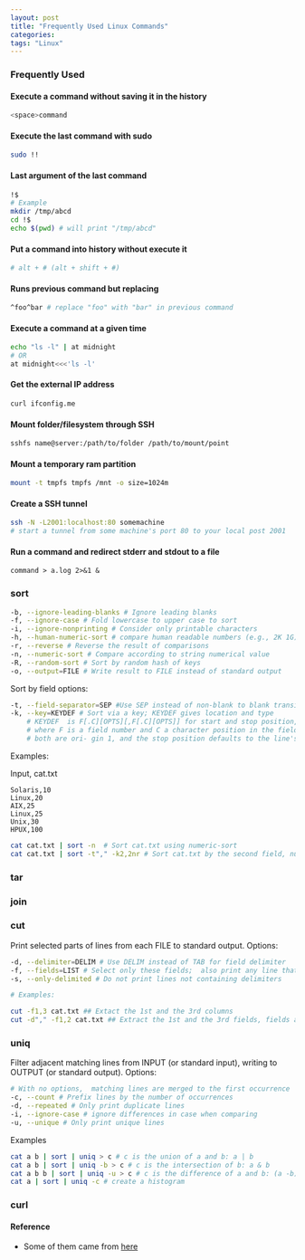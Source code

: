 ```yaml
---
layout: post
title: "Frequently Used Linux Commands"
categories:
tags: "Linux"
---
```


### Frequently Used

#### Execute a command without saving it in the history
```bash
<space>command
``` 
#### Execute the last command with sudo  
```bash
sudo !!
```
#### Last argument of the last command
```bash
!$
# Example
mkdir /tmp/abcd
cd !$
echo $(pwd) # will print "/tmp/abcd"   
```

#### Put a command into history without execute it
```bash  
# alt + # (alt + shift + #) 
```

#### Runs previous command but replacing
```bash
^foo^bar # replace "foo" with "bar" in previous command
```

#### Execute a command at a given time
```bash
echo "ls -l" | at midnight
# OR
at midnight<<<'ls -l'
```

#### Get the external IP address 
```bash
curl ifconfig.me
```

#### Mount folder/filesystem through SSH
```bash
sshfs name@server:/path/to/folder /path/to/mount/point
```

#### Mount a temporary ram partition
```bash
mount -t tmpfs tmpfs /mnt -o size=1024m
```

#### Create a SSH tunnel
```bash
ssh -N -L2001:localhost:80 somemachine
# start a tunnel from some machine's port 80 to your local post 2001
```

#### Run a command and  redirect stderr and stdout to a file
```
command > a.log 2>&1 &
```


### sort

```bash
-b, --ignore-leading-blanks # Ignore leading blanks
-f, --ignore-case # Fold lowercase to upper case to sort
-i, --ignore-nonprinting # Consider only printable characters
-h, --human-numeric-sort # compare human readable numbers (e.g., 2K 1G)
-r, --reverse # Reverse the result of comparisons
-n, --numeric-sort # Compare according to string numerical value
-R, --random-sort # Sort by random hash of keys
-o, --output=FILE # Write result to FILE instead of standard output
```

Sort by field options:

```bash
-t, --field-separator=SEP #Use SEP instead of non-blank to blank transition
-k, --key=KEYDEF # Sort via a key; KEYDEF gives location and type
    # KEYDEF  is F[.C][OPTS][,F[.C][OPTS]] for start and stop position, 
    # where F is a field number and C a character position in the field; 
    # both are ori‐ gin 1, and the stop position defaults to the line's end.  
```

Examples:

Input, cat.txt
```
Solaris,10
Linux,20
AIX,25
Linux,25
Unix,30
HPUX,100
```

```bash
cat cat.txt | sort -n  # Sort cat.txt using numeric-sort
cat cat.txt | sort -t"," -k2,2nr # Sort cat.txt by the second field, numeric-sort and in reversed order, fields are separated by ","
```


### tar



### join

### cut
Print selected parts of lines from each FILE to standard output. Options:

```bash
-d, --delimiter=DELIM # Use DELIM instead of TAB for field delimiter
-f, --fields=LIST # Select only these fields;  also print any line that contains no delimiter character, unless the -s option is specified
-s, --only-delimited # Do not print lines not containing delimiters

# Examples:

cut -f1,3 cat.txt ## Extact the 1st and the 3rd columns
cut -d"," -f1,2 cat.txt ## Extract the 1st and the 3rd fields, fields are separated by ","
```

### uniq
Filter adjacent matching lines from INPUT (or standard input), writing to OUTPUT (or standard output). Options:

```bash
# With no options,  matching lines are merged to the first occurrence
-c, --count # Prefix lines by the number of occurrences
-d, --repeated # Only print duplicate lines
-i, --ignore-case # ignore differences in case when comparing
-u, --unique # Only print unique lines
```

Examples

```bash
cat a b | sort | uniq > c # c is the union of a and b: a | b
cat a b | sort | uniq -b > c # c is the intersection of b: a & b
cat a b b | sort | uniq -u > c # c is the difference of a and b: (a -b)
cat a | sort | uniq -c # create a histogram
```



### curl


#### Reference
- Some of them came from [here](http://www.commandlinefu.com/commands/browse/sort-by-votes)
